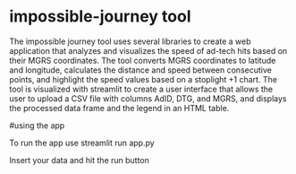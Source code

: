 # impossible-journey tool
The impossible journey tool uses several libraries to create a web application that analyzes and visualizes the speed of ad-tech hits based on their MGRS coordinates. The tool converts MGRS coordinates to latitude and longitude, calculates the distance and speed between consecutive points, and highlight the speed values based on a stoplight +1 chart. The tool is visualized with streamlit to create a user interface that allows the user to upload a CSV file with columns AdID, DTG, and MGRS, and displays the processed data frame and the legend in an HTML table. 

#using the app

To run the app use streamlit run app.py

Insert your data and hit the run button
